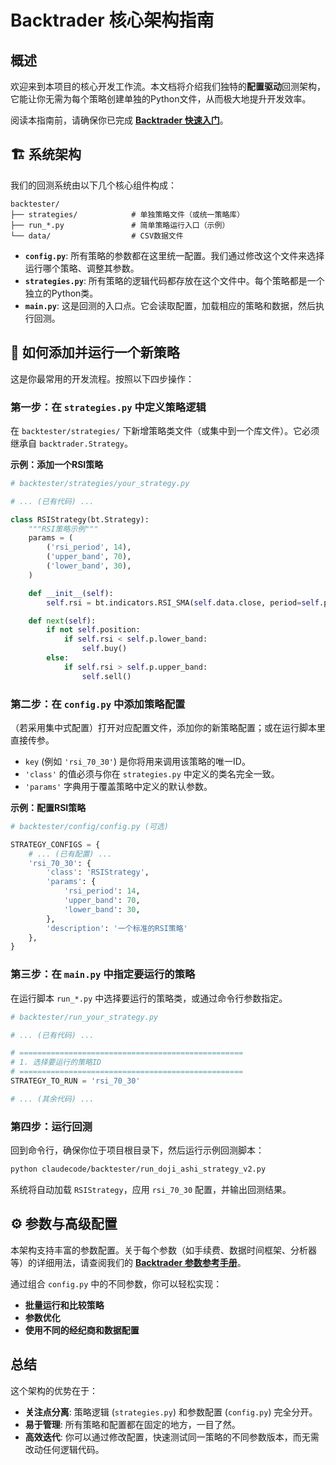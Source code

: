 # Backtrader 核心架构指南

## 概述

欢迎来到本项目的核心开发工作流。本文档将介绍我们独特的**配置驱动**回测架构，它能让你无需为每个策略创建单独的Python文件，从而极大地提升开发效率。

阅读本指南前，请确保你已完成 **[Backtrader 快速入门](./backtrader-quickstart.md)**。

## 🏗️ 系统架构

我们的回测系统由以下几个核心组件构成：

```
backtester/
├── strategies/            # 单独策略文件（或统一策略库）
├── run_*.py               # 简单策略运行入口（示例）
└── data/                  # CSV数据文件
```

- **`config.py`**: 所有策略的参数都在这里统一配置。我们通过修改这个文件来选择运行哪个策略、调整其参数。
- **`strategies.py`**: 所有策略的逻辑代码都存放在这个文件中。每个策略都是一个独立的Python类。
- **`main.py`**: 这是回测的入口点。它会读取配置，加载相应的策略和数据，然后执行回测。

## 🚀 如何添加并运行一个新策略

这是你最常用的开发流程。按照以下四步操作：

### 第一步：在 `strategies.py` 中定义策略逻辑

在 `backtester/strategies/` 下新增策略类文件（或集中到一个库文件）。它必须继承自 `backtrader.Strategy`。

**示例：添加一个RSI策略**
```python
# backtester/strategies/your_strategy.py

# ... (已有代码) ...

class RSIStrategy(bt.Strategy):
    """RSI策略示例"""
    params = (
        ('rsi_period', 14),
        ('upper_band', 70),
        ('lower_band', 30),
    )

    def __init__(self):
        self.rsi = bt.indicators.RSI_SMA(self.data.close, period=self.p.rsi_period)

    def next(self):
        if not self.position:
            if self.rsi < self.p.lower_band:
                self.buy()
        else:
            if self.rsi > self.p.upper_band:
                self.sell()
```

### 第二步：在 `config.py` 中添加策略配置

（若采用集中式配置）打开对应配置文件，添加你的新策略配置；或在运行脚本里直接传参。

- `key` (例如 `'rsi_70_30'`) 是你将用来调用该策略的唯一ID。
- `'class'` 的值必须与你在 `strategies.py` 中定义的类名完全一致。
- `'params'` 字典用于覆盖策略中定义的默认参数。

**示例：配置RSI策略**
```python
# backtester/config/config.py (可选)

STRATEGY_CONFIGS = {
    # ... (已有配置) ...
    'rsi_70_30': {
        'class': 'RSIStrategy',
        'params': {
            'rsi_period': 14,
            'upper_band': 70,
            'lower_band': 30,
        },
        'description': '一个标准的RSI策略'
    },
}
```

### 第三步：在 `main.py` 中指定要运行的策略

在运行脚本 `run_*.py` 中选择要运行的策略类，或通过命令行参数指定。

```python
# backtester/run_your_strategy.py

# ... (已有代码) ...

# ==================================================
# 1. 选择要运行的策略ID
# ==================================================
STRATEGY_TO_RUN = 'rsi_70_30'

# ... (其余代码) ...
```

### 第四步：运行回测

回到命令行，确保你位于项目根目录下，然后运行示例回测脚本：

```bash
python claudecode/backtester/run_doji_ashi_strategy_v2.py
```

系统将自动加载 `RSIStrategy`，应用 `rsi_70_30` 配置，并输出回测结果。

## ⚙️ 参数与高级配置

本架构支持丰富的参数配置。关于每个参数（如手续费、数据时间框架、分析器等）的详细用法，请查阅我们的 **[Backtrader 参数参考手册](./backtrader-parameter-reference.md)**。

通过组合 `config.py` 中的不同参数，你可以轻松实现：
- **批量运行和比较策略**
- **参数优化**
- **使用不同的经纪商和数据配置**

## 总结

这个架构的优势在于：
- **关注点分离**: 策略逻辑 (`strategies.py`) 和参数配置 (`config.py`) 完全分开。
- **易于管理**: 所有策略和配置都在固定的地方，一目了然。
- **高效迭代**: 你可以通过修改配置，快速测试同一策略的不同参数版本，而无需改动任何逻辑代码。
